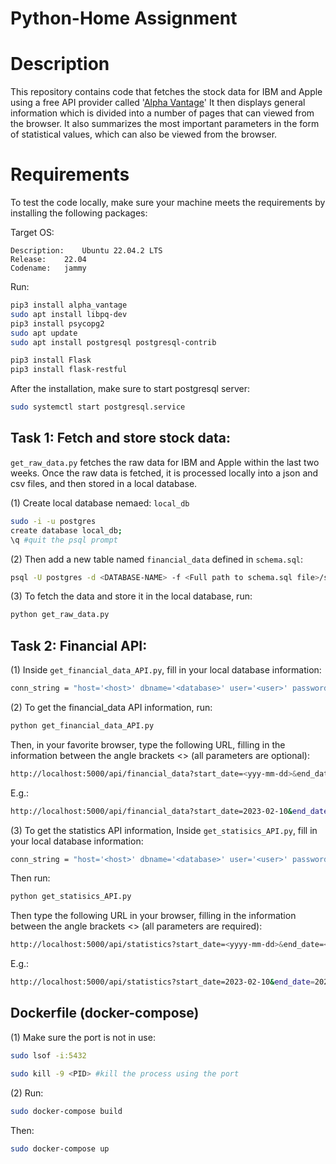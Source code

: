 # Python-Home Assignment

# Description
This repository contains code that fetches the stock data for IBM and Apple using a free API provider called '[Alpha Vantage](https://www.alphavantage.co/documentation/)'
It then displays general information which is divided into a number of pages that can viewed from the browser. It also summarizes the most important parameters in the form of statistical values, which can also be viewed from the browser.

# Requirements
To test the code locally, make sure your machine meets the requirements by installing the following packages:

Target OS:
	
	Description:	Ubuntu 22.04.2 LTS
    Release:	22.04
    Codename:	jammy    
	
Run:
```bash
pip3 install alpha_vantage
sudo apt install libpq-dev
pip3 install psycopg2
sudo apt update
sudo apt install postgresql postgresql-contrib

pip3 install Flask
pip3 install flask-restful
```
After the installation, make sure to start postgresql server:
```bash
sudo systemctl start postgresql.service
```

## Task 1: Fetch and store stock data:
`get_raw_data.py` fetches the raw data for IBM and Apple within the last two weeks. Once the raw data is fetched, it is processed locally into a json and csv files, and then stored in a local database.

(1) Create local database nemaed: `local_db`
```bash
sudo -i -u postgres
create database local_db;
\q #quit the psql prompt
```
(2) Then add a new table named `financial_data` defined in `schema.sql`:
```bash
psql -U postgres -d <DATABASE-NAME> -f <Full path to schema.sql file>/schema.sql
```
(3) To fetch the data and store it in the local database, run:
```bash
python get_raw_data.py
```
## Task 2: Financial API:
(1) Inside `get_financial_data_API.py`, fill in your local database information:
```bash
conn_string = "host='<host>' dbname='<database>' user='<user>' password='<password>'"            
```
(2) To get the financial_data API information, run:
```bash
python get_financial_data_API.py
```
Then, in your favorite browser, type the following URL, filling in the information between the angle brackets <> (all parameters are optional):
```bash
http://localhost:5000/api/financial_data?start_date=<yyy-mm-dd>&end_date=<yyyy-mm-dd>&symbol=<SYMBOL>&limit=<limit>&page=<page>
```

E.g.: 
```bash
http://localhost:5000/api/financial_data?start_date=2023-02-10&end_date=2023-02-20&symbol=IBM&limit=10&page=9
```
(3) To get the statistics API information, 
Inside `get_statisics_API.py`, fill in your local database information:
```bash
conn_string = "host='<host>' dbname='<database>' user='<user>' password='<password>'"            
```
Then run: 
```bash
python get_statisics_API.py
```
Then type the following URL in your browser, filling in the information between the angle brackets <> (all parameters are required):
```bash
http://localhost:5000/api/statistics?start_date=<yyyy-mm-dd>&end_date=<yyyy-mm-dd>&symbol=<symbol>
```

E.g.:
```bash
http://localhost:5000/api/statistics?start_date=2023-02-10&end_date=2023-02-20&symbol=IBM
```
## Dockerfile (docker-compose)
(1) Make sure the port is not in use:
```bash
sudo lsof -i:5432
```
```bash
sudo kill -9 <PID> #kill the process using the port
```
(2) Run:
```bash
sudo docker-compose build
```
Then:
```bash
sudo docker-compose up
```





